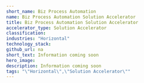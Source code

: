 ```yaml
---
short_name: Biz Process Automation
name: Biz Process Automation Solution Accelerator
title: Biz Process Automation Solution Accelerator
accelerator_type: Solution Accelerator
classification: 
industries: "Horizontal"
technology_stack: 
github_url: na
short_text: Information coming soon
hero_image: 
description: Information coming soon
tags: "\"Horizontal\",\"Solution Accelerator\""
---
```

